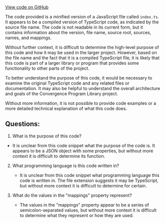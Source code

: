 [View code on GitHub](https://github.com/convergence-rfq/convergence-program-library/risk-engine/js/generated/index.js.map)

The code provided is a minified version of a JavaScript file called `index.ts`. It appears to be a compiled version of TypeScript code, as indicated by the source file name. The code is not readable in its current form, but it contains information about the version, file name, source root, sources, names, and mappings.

Without further context, it is difficult to determine the high-level purpose of this code and how it may be used in the larger project. However, based on the file name and the fact that it is a compiled TypeScript file, it is likely that this code is part of a larger library or program that provides some functionality to other parts of the project.

To better understand the purpose of this code, it would be necessary to examine the original TypeScript code and any related files or documentation. It may also be helpful to understand the overall architecture and goals of the Convergence Program Library project.

Without more information, it is not possible to provide code examples or a more detailed technical explanation of what this code does.
## Questions: 
 1. What is the purpose of this code?
   - It is unclear from this code snippet what the purpose of the code is. It appears to be a JSON object with some properties, but without more context it is difficult to determine its function.

2. What programming language is this code written in?
   - It is unclear from this code snippet what programming language this code is written in. The file extension suggests it may be TypeScript, but without more context it is difficult to determine for certain.

3. What do the values in the "mappings" property represent?
   - The values in the "mappings" property appear to be a series of semicolon-separated values, but without more context it is difficult to determine what they represent or how they are used.